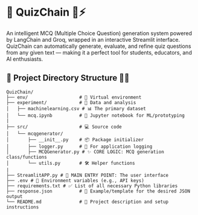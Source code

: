 # 🧠 QuizChain 🎯⚡
An intelligent MCQ (Multiple Choice Question) generation system powered by LangChain and Groq, wrapped in an interactive Streamlit interface.
QuizChain can automatically generate, evaluate, and refine quiz questions from any given text — making it a perfect tool for students, educators, and AI enthusiasts.


## 📁 Project Directory Structure 🧠💬

```
QuizChain/
├── env/                   # 🐍 Virtual environment
├── experiment/            # 🧪 Data and analysis
│   ├── machinelearning.csv # 📊 The primary dataset
│   └── mcq.ipynb          # 📓 Jupyter notebook for ML/prototyping
|
├── src/                   # 💻 Source code
│   └── mcqgenerator/
│       ├── __init__.py    # 📦 Package initializer
│       ├── logger.py      # 📜 For application logging
│       ├── MCQGenerator.py # ✨ CORE LOGIC: MCQ generation class/functions
│       └── utils.py       # 🛠️ Helper functions
|
├── StreamlitAPP.py # 🚀 MAIN ENTRY POINT: The user interface
├── .env # 🔑 Environment variables (e.g., API keys)
├── requirements.txt # ✅ List of all necessary Python libraries
├── response.json          # 📩 Example/template for the desired JSON output
└── README.md              # 📖 Project description and setup instructions
```

